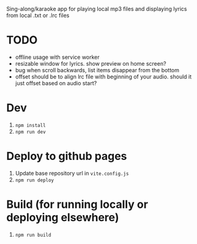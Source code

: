 Sing-along/karaoke app for playing local mp3 files and displaying lyrics from local .txt or .lrc files

# TODO

- offline usage with service worker
- resizable window for lyrics. show  preview on home screen?
- bug when scroll backwards, list items disappear from the bottom
- offset should be to align lrc file with beginning of your audio. should it just offset based on audio start?

# Dev

1. `npm install`
1. `npm run dev` 

# Deploy to github pages

1. Update base repository url in `vite.config.js`
1. `npm run deploy`

# Build (for running locally or deploying elsewhere)

1. `npm run build`
